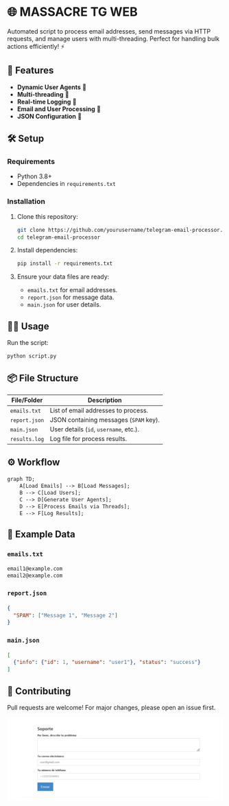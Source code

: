 # 🌐  MASSACRE TG WEB

Automated script to process email addresses, send messages via HTTP requests, and manage users with multi-threading. Perfect for handling bulk actions efficiently! ⚡

## 📂 Features
- **Dynamic User Agents** 🤖
- **Multi-threading** 🧵
- **Real-time Logging** 📝
- **Email and User Processing** 📧
- **JSON Configuration** 📄

## 🛠️ Setup

### Requirements
- Python 3.8+
- Dependencies in `requirements.txt`

### Installation
1. Clone this repository:
   ```bash
   git clone https://github.com/yourusername/telegram-email-processor.git
   cd telegram-email-processor
   ```
2. Install dependencies:
   ```bash
   pip install -r requirements.txt
   ```

3. Ensure your data files are ready:
   - `emails.txt` for email addresses.
   - `report.json` for message data.
   - `main.json` for user details.

## 🏃‍♂️ Usage
Run the script:
```bash
python script.py
```

## 📦 File Structure
| File/Folder    | Description                              |
|----------------|------------------------------------------|
| `emails.txt`   | List of email addresses to process.      |
| `report.json`  | JSON containing messages (`SPAM` key).   |
| `main.json`    | User details (`id`, `username`, etc.).   |
| `results.log`  | Log file for process results.            |

## ⚙️ Workflow
```mermaid
graph TD;
    A[Load Emails] --> B[Load Messages];
    B --> C[Load Users];
    C --> D[Generate User Agents];
    D --> E[Process Emails via Threads];
    E --> F[Log Results];
```

## 📧 Example Data

### `emails.txt`
```
email1@example.com
email2@example.com
```

### `report.json`
```json
{
  "SPAM": ["Message 1", "Message 2"]
}
```

### `main.json`
```json
[
  {"info": {"id": 1, "username": "user1"}, "status": "success"}
]
```

## 🤝 Contributing
Pull requests are welcome! For major changes, please open an issue first.

 <img src="../img/web.png" alt="MASSACRE_SESSION2">
